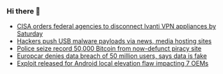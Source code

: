 ### Hi there 👋

<!--START_SECTION:feed-->
* [CISA orders federal agencies to disconnect Ivanti VPN appliances by Saturday](https://www.bleepingcomputer.com/news/security/cisa-orders-federal-agencies-to-disconnect-ivanti-vpn-appliances-by-saturday/)
* [Hackers push USB malware payloads via news, media hosting sites](https://www.bleepingcomputer.com/news/security/hackers-push-usb-malware-payloads-via-news-media-hosting-sites/)
* [Police seize record 50,000 Bitcoin from now-defunct piracy site](https://www.bleepingcomputer.com/news/legal/police-seize-record-50-000-bitcoin-from-now-defunct-piracy-site/)
* [Europcar denies data breach of 50 million users, says data is fake](https://www.bleepingcomputer.com/news/security/europcar-denies-data-breach-of-50-million-users-says-data-is-fake/)
* [Exploit released for Android local elevation flaw impacting 7 OEMs](https://www.bleepingcomputer.com/news/security/exploit-released-for-android-local-elevation-flaw-impacting-7-oems/)
<!--END_SECTION:feed-->

<!--
**frankenk/frankenk** is a ✨ _special_ ✨ repository because its `README.md` (this file) appears on your GitHub profile.

Here are some ideas to get you started:

- 🔭 I’m currently working on ...
- 🌱 I’m currently learning ...
- 👯 I’m looking to collaborate on ...
- 🤔 I’m looking for help with ...
- 💬 Ask me about ...
- 📫 How to reach me: ...
- 😄 Pronouns: ...
- ⚡ Fun fact: ...
-->



